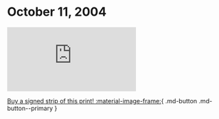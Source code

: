 # October 11, 2004

![](https://www.achewood.com/comic.php?date=10112004)

[Buy a signed strip of this print! :material-image-frame:](https://achewood-holiday-pop-up.myshopify.com/products/strip#10112004){ .md-button .md-button--primary }
